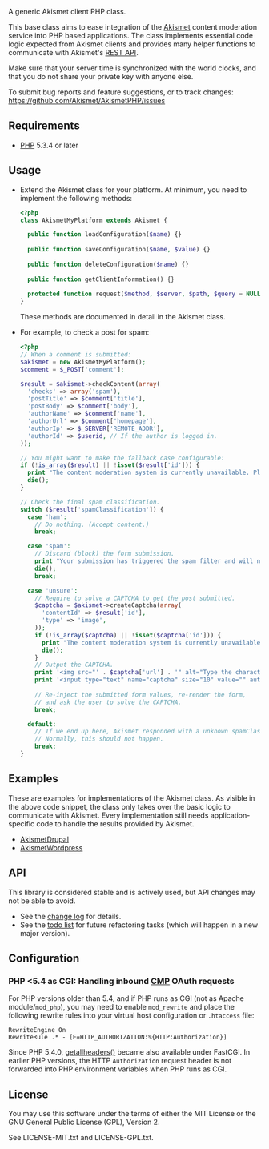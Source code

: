 A generic Akismet client PHP class.

This base class aims to ease integration of the [Akismet](http://akismet.com) content moderation service into PHP based applications.  The class implements essential code logic expected from Akismet clients and provides many helper functions to communicate with Akismet's [REST API](http://akismet.com/api).

Make sure that your server time is synchronized with the world clocks, and that you do not share your private key with anyone else.

To submit bug reports and feature suggestions, or to track changes:
  https://github.com/Akismet/AkismetPHP/issues


## Requirements

* [PHP](http://php.net) 5.3.4 or later


## Usage

* Extend the Akismet class for your platform.  At minimum, you need to implement the following methods:

    ```php
    <?php
    class AkismetMyPlatform extends Akismet {

      public function loadConfiguration($name) {}
      
      public function saveConfiguration($name, $value) {}
      
      public function deleteConfiguration($name) {}
      
      public function getClientInformation() {}
      
      protected function request($method, $server, $path, $query = NULL, array $headers = array()) {}
    }
    ```

    These methods are documented in detail in the Akismet class.

* For example, to check a post for spam:

    ```php
    <?php
    // When a comment is submitted:
    $akismet = new AkismetMyPlatform();
    $comment = $_POST['comment'];

    $result = $akismet->checkContent(array(
      'checks' => array('spam'),
      'postTitle' => $comment['title'],
      'postBody' => $comment['body'],
      'authorName' => $comment['name'],
      'authorUrl' => $comment['homepage'],
      'authorIp' => $_SERVER['REMOTE_ADDR'],
      'authorId' => $userid, // If the author is logged in.
    ));
    
    // You might want to make the fallback case configurable:
    if (!is_array($result) || !isset($result['id'])) {
      print "The content moderation system is currently unavailable. Please try again later.";
      die();
    }
    
    // Check the final spam classification.
    switch ($result['spamClassification']) {
      case 'ham':
        // Do nothing. (Accept content.)
        break;
    
      case 'spam':
        // Discard (block) the form submission.
        print "Your submission has triggered the spam filter and will not be accepted.";
        die();
        break;
    
      case 'unsure':
        // Require to solve a CAPTCHA to get the post submitted.
        $captcha = $akismet->createCaptcha(array(
          'contentId' => $result['id'],
          'type' => 'image',
        ));
        if (!is_array($captcha) || !isset($captcha['id'])) {
          print "The content moderation system is currently unavailable. Please try again later.";
          die();
        }
        // Output the CAPTCHA.
        print '<img src="' . $captcha['url'] . '" alt="Type the characters you see in this picture." />';
        print '<input type="text" name="captcha" size="10" value="" autocomplete="off" />';
        
        // Re-inject the submitted form values, re-render the form,
        // and ask the user to solve the CAPTCHA.
        break;
    
      default:
        // If we end up here, Akismet responded with a unknown spamClassification.
        // Normally, this should not happen.
        break;
    }
    ```


## Examples

These are examples for implementations of the Akismet class.  As visible in the above code snippet, the class only takes over the basic logic to communicate with Akismet.  Every implementation still needs application-specific code to handle the results provided by Akismet.

* [AkismetDrupal](http://drupalcode.org/project/akismet.git/blob/refs/heads/7.x-2.x:/akismet.drupal.inc)
* [AkismetWordpress](https://github.com/netsensei/WP-Akismet/blob/master/includes/akismet.wordpress.inc)

## API

This library is considered stable and is actively used, but API changes may not be able to avoid.

* See the [change log](https://github.com/Akismet/AkismetPHP/blob/master/CHANGELOG.md) for details.
* See the [todo list](https://github.com/Akismet/AkismetPHP/blob/master/TODO.md) for future refactoring tasks (which will happen in a new major version).

## Configuration

### PHP <5.4 as CGI: Handling inbound [CMP] OAuth requests

For PHP versions older than 5.4, and if PHP runs as CGI (not as Apache module/`mod_php`), you may need to enable `mod_rewrite` and place the following rewrite rules into your virtual host configuration or `.htaccess` file:

    RewriteEngine On
    RewriteRule .* - [E=HTTP_AUTHORIZATION:%{HTTP:Authorization}]

Since PHP 5.4.0, [getallheaders()](http://php.net/manual/function.getallheaders.php) became also available under FastCGI.  In earlier PHP versions, the HTTP `Authorization` request header is not forwarded into PHP environment variables when PHP runs as CGI.


## License

You may use this software under the terms of either the MIT License or the
GNU General Public License (GPL), Version 2.

See LICENSE-MIT.txt and LICENSE-GPL.txt.


[CMP]: http://akismet.com/moderation
